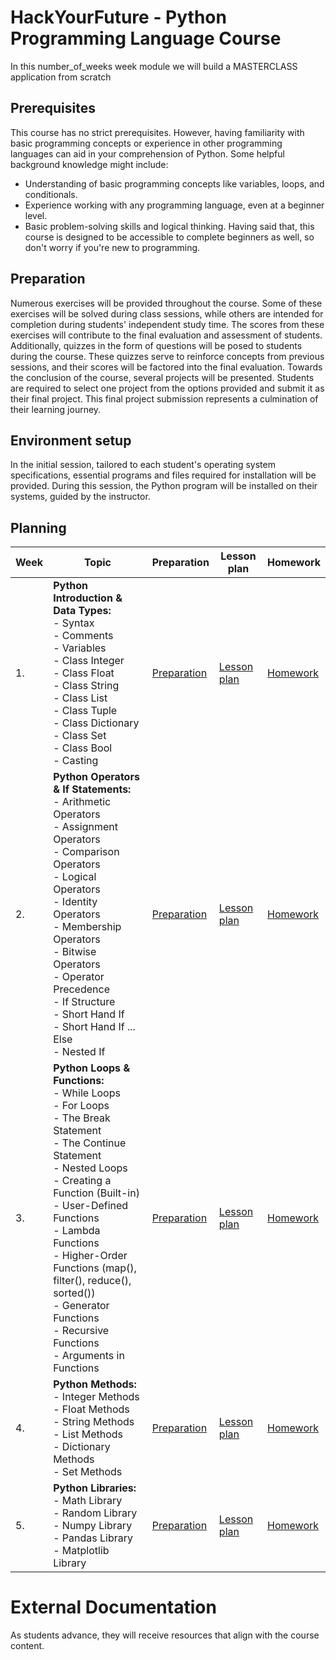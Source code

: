 
# HackYourFuture - Python Programming Language Course

In this number_of_weeks week module we will build a MASTERCLASS application from scratch

## Prerequisites

This course has no strict prerequisites. However, having familiarity with basic programming concepts or experience in other programming languages can aid in your comprehension of Python. Some helpful background knowledge might include:
*  Understanding of basic programming concepts like variables, loops, and conditionals.
*  Experience working with any programming language, even at a beginner level.
*  Basic problem-solving skills and logical thinking.
Having said that, this course is designed to be accessible to complete beginners as well, so don't worry if you're new to programming.

## Preparation

Numerous exercises will be provided throughout the course. Some of these exercises will be solved during class sessions, while others are intended for completion during students' independent study time. The scores from these exercises will contribute to the final evaluation and assessment of students. Additionally, quizzes in the form of questions will be posed to students during the course. These quizzes serve to reinforce concepts from previous sessions, and their scores will be factored into the final evaluation.
Towards the conclusion of the course, several projects will be presented. Students are required to select one project from the options provided and submit it as their final project. This final project submission represents a culmination of their learning journey.

## Environment setup

In the initial session, tailored to each student's operating system specifications, essential programs and files required for installation will be provided. During this session, the Python program will be installed on their systems, guided by the instructor.




## Planning
| Week | Topic                                                                                                             | Preparation                         | Lesson plan                         | Homework                      |
| ---- | ----------------------------------------------------------------------------------------------------------------- | ----------------------------------- | ----------------------------------- | ----------------------------- |
| 1.   | **Python Introduction & Data Types:** <br>  - Syntax <br> - Comments <br> - Variables <br> - Class Integer <br> - Class Float <br> - Class String <br> - Class List <br> - Class Tuple <br> - Class Dictionary <br> - Class Set <br> - Class Bool <br> - Casting | [Preparation](week1/preparation.md) | [Lesson plan](week1/lesson-plan.md) | [Homework](week1/homework.md) |
| 2.   | **Python Operators & If Statements:** <br> - Arithmetic Operators <br> - Assignment Operators <br> - Comparison Operators <br> - Logical Operators <br> - Identity Operators <br> - Membership Operators <br> - Bitwise Operators <br> - Operator Precedence <br> - If Structure <br> - Short Hand If <br> - Short Hand If ... Else <br> - Nested If                                                      | [Preparation](week2/preparation.md) | [Lesson plan](week2/lesson-plan.md) | [Homework](week2/homework.md) |
| 3.   | **Python Loops & Functions:** <br> - While Loops <br> - For Loops <br> - The Break Statement <br> - The Continue Statement <br> - Nested Loops <br> - Creating a Function (Built-in) <br> - User-Defined Functions <br> - Lambda Functions <br> - Higher-Order Functions (map(), filter(), reduce(), sorted()) <br> - Generator Functions <br> - Recursive Functions <br> - Arguments in Functions                                    | [Preparation](week3/preparation.md) | [Lesson plan](week3/lesson-plan.md) | [Homework](week3/homework.md) |
| 4.   | **Python Methods:** <br> - Integer Methods <br> - Float Methods <br> - String Methods <br> - List Methods <br> - Dictionary Methods <br> - Set Methods                                      | [Preparation](week4/preparation.md) | [Lesson plan](week4/lesson-plan.md) | [Homework](week4/homework.md) |
| 5.   | **Python Libraries:** <br> - Math Library <br> - Random Library <br> - Numpy Library <br> - Pandas Library <br> - Matplotlib Library                                     | [Preparation](week5/preparation.md) | [Lesson plan](week5/lesson-plan.md) | [Homework](week5/homework.md) |


# External Documentation 

As students advance, they will receive resources that align with the course content.

